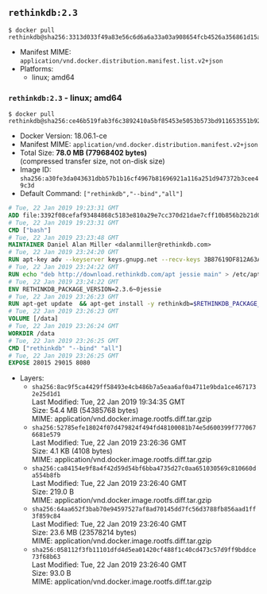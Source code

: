 ## `rethinkdb:2.3`

```console
$ docker pull rethinkdb@sha256:3313d033f49a83e56c6d6a6a33a03a908654fcb4526a356861d15afa078c7960
```

-	Manifest MIME: `application/vnd.docker.distribution.manifest.list.v2+json`
-	Platforms:
	-	linux; amd64

### `rethinkdb:2.3` - linux; amd64

```console
$ docker pull rethinkdb@sha256:ce46b519fab3f6c3892410a5bf85453e5053b573bd911653551b928c9c9d089d
```

-	Docker Version: 18.06.1-ce
-	Manifest MIME: `application/vnd.docker.distribution.manifest.v2+json`
-	Total Size: **78.0 MB (77968402 bytes)**  
	(compressed transfer size, not on-disk size)
-	Image ID: `sha256:a30fe3da043631dbb57b1b16cf4967b81696921a116a251d947372b3cee49c3d`
-	Default Command: `["rethinkdb","--bind","all"]`

```dockerfile
# Tue, 22 Jan 2019 19:23:31 GMT
ADD file:3392f08cefaf93484868c5183e810a29e7cc370d21dae7cff10b856b2b21d072 in / 
# Tue, 22 Jan 2019 19:23:31 GMT
CMD ["bash"]
# Tue, 22 Jan 2019 23:23:48 GMT
MAINTAINER Daniel Alan Miller <dalanmiller@rethinkdb.com>
# Tue, 22 Jan 2019 23:24:20 GMT
RUN apt-key adv --keyserver keys.gnupg.net --recv-keys 3B87619DF812A63A8C1005C30742918E5C8DA04A
# Tue, 22 Jan 2019 23:24:22 GMT
RUN echo "deb http://download.rethinkdb.com/apt jessie main" > /etc/apt/sources.list.d/rethinkdb.list
# Tue, 22 Jan 2019 23:24:22 GMT
ENV RETHINKDB_PACKAGE_VERSION=2.3.6~0jessie
# Tue, 22 Jan 2019 23:26:23 GMT
RUN apt-get update 	&& apt-get install -y rethinkdb=$RETHINKDB_PACKAGE_VERSION 	&& rm -rf /var/lib/apt/lists/*
# Tue, 22 Jan 2019 23:26:23 GMT
VOLUME [/data]
# Tue, 22 Jan 2019 23:26:24 GMT
WORKDIR /data
# Tue, 22 Jan 2019 23:26:25 GMT
CMD ["rethinkdb" "--bind" "all"]
# Tue, 22 Jan 2019 23:26:25 GMT
EXPOSE 28015 29015 8080
```

-	Layers:
	-	`sha256:8ac9f5ca4429ff58493e4cb486b7a5eaa6af0a4711e9bda1ce4671732e25d1d1`  
		Last Modified: Tue, 22 Jan 2019 19:34:35 GMT  
		Size: 54.4 MB (54385768 bytes)  
		MIME: application/vnd.docker.image.rootfs.diff.tar.gzip
	-	`sha256:52785efe18024f07d479824f494fd48100081b74e5d600399f7770676681e579`  
		Last Modified: Tue, 22 Jan 2019 23:26:36 GMT  
		Size: 4.1 KB (4108 bytes)  
		MIME: application/vnd.docker.image.rootfs.diff.tar.gzip
	-	`sha256:ca84154e9f8a4f42d59d54bf6bba4735d27c0aa651030569c810660da554b8fb`  
		Last Modified: Tue, 22 Jan 2019 23:26:40 GMT  
		Size: 219.0 B  
		MIME: application/vnd.docker.image.rootfs.diff.tar.gzip
	-	`sha256:64aa652f3bab70e94597527af8ad70145dd7fc56d3788fb856aad1ff3f859c84`  
		Last Modified: Tue, 22 Jan 2019 23:26:40 GMT  
		Size: 23.6 MB (23578214 bytes)  
		MIME: application/vnd.docker.image.rootfs.diff.tar.gzip
	-	`sha256:058112f3fb11101dfd4d5ea01420cf488f1c40cd473c57d9ff9bddce73f68b63`  
		Last Modified: Tue, 22 Jan 2019 23:26:40 GMT  
		Size: 93.0 B  
		MIME: application/vnd.docker.image.rootfs.diff.tar.gzip

